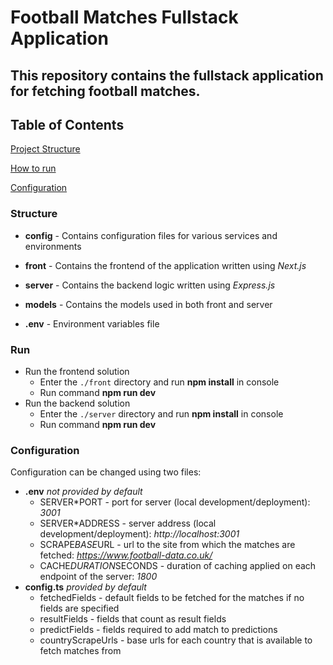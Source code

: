 # Football Matches Fullstack Application

## This repository contains the fullstack application for fetching football matches.

## Table of Contents

[Project Structure](#structure)

[How to run](#run)

[Configuration](#configuration)

### Structure

- **config** - Contains configuration files for various services and environments

- **front** - Contains the frontend of the application written using *Next.js*

- **server** - Contains the backend logic written using *Express.js*

- **models** - Contains the models used in both front and server

- **.env** - Environment variables file

### Run

- Run the frontend solution
  - Enter the `./front` directory and run **npm install** in console
  - Run command **npm run dev**
- Run the backend solution
  - Enter the `./server` directory and run **npm install** in console
  - Run command **npm run dev**

### Configuration

Configuration can be changed using two files:

- **.env** *not provided by default*
  - SERVER*PORT - port for server (local development/deployment): *3001*
  - SERVER*ADDRESS - server address (local development/deployment): *http://localhost:3001*
  - SCRAPE*BASE*URL - url to the site from which the matches are fetched: *https://www.football-data.co.uk/*
  - CACHE*DURATION*SECONDS - duration of caching applied on each endpoint of the server: *1800*
- **config.ts** *provided by default*
  - fetchedFields - default fields to be fetched for the matches if no fields are specified
  - resultFields - fields that count as result fields
  - predictFields - fields required to add match to predictions
  - countryScrapeUrls - base urls for each country that is available to fetch matches from
